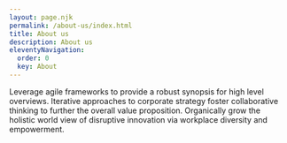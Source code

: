 ```yaml
---
layout: page.njk
permalink: /about-us/index.html
title: About us
description: About us
eleventyNavigation:
  order: 0
  key: About
---
```

Leverage agile frameworks to provide a robust synopsis for high level overviews. Iterative approaches to corporate strategy foster collaborative thinking to further the overall value proposition. Organically grow the holistic world view of disruptive innovation via workplace diversity and empowerment.